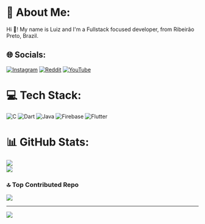 # 💫 About Me:
Hi 👋! My name is Luiz and I'm a Fullstack focused developer, from Ribeirão Preto, Brazil.


## 🌐 Socials:
[![Instagram](https://img.shields.io/badge/Instagram-%23E4405F.svg?logo=Instagram&logoColor=white)](https://instagram.com/blockillua) [![Reddit](https://img.shields.io/badge/Reddit-%23FF4500.svg?logo=Reddit&logoColor=white)]([[https://reddit.com/user/u/Equal-Tension8695](https://www.reddit.com/user/Equal-Tension8695/)](https://www.reddit.com/user/Equal-Tension8695/)) [![YouTube](https://img.shields.io/badge/YouTube-%23FF0000.svg?logo=YouTube&logoColor=white)](https://youtube.com/@https://www.youtube.com/@killuaconfessions989/videos) 

# 💻 Tech Stack:
![C](https://img.shields.io/badge/c-%2300599C.svg?style=for-the-badge&logo=c&logoColor=white) ![Dart](https://img.shields.io/badge/dart-%230175C2.svg?style=for-the-badge&logo=dart&logoColor=white) ![Java](https://img.shields.io/badge/java-%23ED8B00.svg?style=for-the-badge&logo=openjdk&logoColor=white) ![Firebase](https://img.shields.io/badge/firebase-%23039BE5.svg?style=for-the-badge&logo=firebase) ![Flutter](https://img.shields.io/badge/Flutter-%2302569B.svg?style=for-the-badge&logo=Flutter&logoColor=white)
# 📊 GitHub Stats:
![](https://github-readme-streak-stats.herokuapp.com/?user=fxckillua&theme=dark&hide_border=true)<br/>
![](https://github-readme-stats.vercel.app/api/top-langs/?username=fxckillua&theme=dark&hide_border=true&include_all_commits=false&count_private=false&layout=compact)

### 🔝 Top Contributed Repo
![](https://github-contributor-stats.vercel.app/api?username=fxckillua&limit=5&theme=dark&combine_all_yearly_contributions=true)

---
[![](https://visitcount.itsvg.in/api?id=fxckillua&icon=0&color=0)](https://visitcount.itsvg.in)

<!-- Proudly created with GPRM ( https://gprm.itsvg.in ) -->
